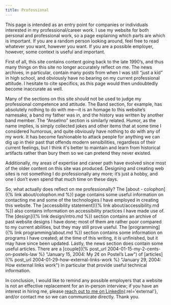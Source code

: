 ```yaml
---
title: Professional
---
```


This page is intended as an entry point for companies or individuals interested in my professional/career work. I use my website for both personal and professional work, so a page explaining which parts are which is important. If you are a random person looking around, feel free to read whatever you want, however you want. If you are a possible employer, however, some context is useful and important.

First of all, this site contains content going back to the late 1990’s, and thus many things on this site no longer accurately reflect on me. The news archives, in particular, contain many posts from when I was still “just a kid” in high school, and obviously have no bearing on my current professional attitude. I hesitate to cite specifics, as this page would then undoubtedly become inaccurate as well.

Many of the sections on this site should not be used to judge my professional competence and attitude. The Band section, for example, has absolutely nothing to do with me—it is an homage to this website’s namesake, a band my father was in, and the history was written by another band member. The “Anselmo” section is similarly related. Humor, as the name implies, is simply collected jokes and other items that at some time I considered humorous, and quite obviously have nothing to do with any of my work. It has become fashionable to attack people for anything we can dig up in their past that offends modern sensibilities, regardless of their current feelings, but I think it's better to maintain and learn from historical artifacts rather than bury them so we can pretend they never existed.

Additionally, my areas of expertise and career path have evolved since most of the older content on this site was produced. Designing and creating web sites is not something I do professionally any more; it’s just a hobby, and one I don’t even spend that much time on these days.

So, what actually does reflect on me professionally? The [about - colophon]({% link about/colophon.md %}) page contains some useful information on contacting me and some of the technologies I have employed in creating this website. The [accessibility statement]({% link about/accessibility.md %}) also contains information on accessibility practices I have made use of. The [design]({% link design/intro.md %}) section contains an archive of past website designs I have done; most of them are rather poor compared to my current abilities, but they may still prove useful. The [programming]({% link programming/about.md %}) section contains some information on programs I have created; at the time of this writing, it is unfinished, but it may have since been updated. Lastly, the news section does contain some useful articles. There are a [couple]({% post_url 2004-01-15-my-2-cents-on-postels-law %} "January 15, 2004: My 2¢ on Postel’s Law") of [articles]({% post_url 2004-01-29-how-external-links-work %} "January 29, 2004: How external links work") in particular that provide useful technical information.

In conclusion, I would like to remind any possible employers that a website is not an effective replacement for an in-person interview; if you have an interest in hiring me, please [reach out to me on LinkedIn](https://www.linkedin.com/in/dosolkowski/){:rel='external'}, and/or contact me so we can communicate directly. Thank you.